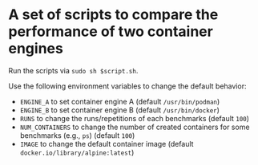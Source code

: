 # A set of scripts to compare the performance of two container engines

Run the scripts via `sudo sh $script.sh`.

Use the following environment variables to change the default behavior:
* `ENGINE_A` to set container engine A (default `/usr/bin/podman`)
* `ENGINE_B` to set container engine B (default `/usr/bin/docker`)
* `RUNS` to change the runs/repetitions of each benchmarks (default `100`)
* `NUM_CONTAINERS` to change the number of created containers for some benchmarks (e.g., `ps`) (default `100`)
* `IMAGE` to change the default container image (default `docker.io/library/alpine:latest`)
